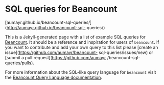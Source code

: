 # SQL queries for Beancount

[aumayr.github.io/beancount-sql-queries/](http://aumayr.github.io/beancount-sql-
queries/)

This is a Jekyll-generated page with a list of example SQL queries for
[Beancount](http://furius.ca/beancount/). It should be a reference and
inspiration for users of `beancount`. If you want to contribute and add your own
query to this list please [create an issue](https://github.com/aumayr/beancount-
sql-queries/issues/new) or [submit a pull request](https://github.com/aumayr
/beancount-sql-queries/pulls).

For more information about the SQL-like query language for `beancount` visit the
[Beancount Query Language documentation](http://furius.ca/beancount/doc/query).

